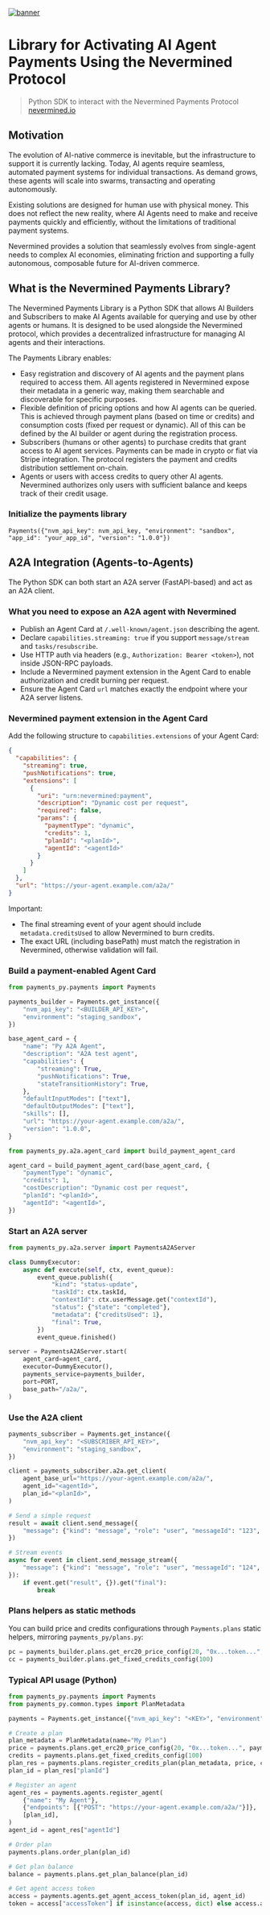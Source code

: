 [![banner](https://raw.githubusercontent.com/nevermined-io/assets/main/images/logo/banner_logo.png)](https://nevermined.io)

# Library for Activating AI Agent Payments Using the Nevermined Protocol

> Python SDK to interact with the Nevermined Payments Protocol  
> [nevermined.io](https://nevermined.io)

## Motivation

The evolution of AI-native commerce is inevitable, but the infrastructure to support it is currently lacking. Today, AI agents require seamless, automated payment systems for individual transactions. As demand grows, these agents will scale into swarms, transacting and operating autonomously.

Existing solutions are designed for human use with physical money. This does not reflect the new reality, where AI Agents need to make and receive payments quickly and efficiently, without the limitations of traditional payment systems.

Nevermined provides a solution that seamlessly evolves from single-agent needs to complex AI economies, eliminating friction and supporting a fully autonomous, composable future for AI-driven commerce.

## What is the Nevermined Payments Library?

The Nevermined Payments Library is a Python SDK that allows AI Builders and Subscribers to make AI Agents available for querying and use by other agents or humans. It is designed to be used alongside the Nevermined protocol, which provides a decentralized infrastructure for managing AI agents and their interactions.

The Payments Library enables:

- Easy registration and discovery of AI agents and the payment plans required to access them. All agents registered in Nevermined expose their metadata in a generic way, making them searchable and discoverable for specific purposes.
- Flexible definition of pricing options and how AI agents can be queried. This is achieved through payment plans (based on time or credits) and consumption costs (fixed per request or dynamic). All of this can be defined by the AI builder or agent during the registration process.
- Subscribers (humans or other agents) to purchase credits that grant access to AI agent services. Payments can be made in crypto or fiat via Stripe integration. The protocol registers the payment and credits distribution settlement on-chain.
- Agents or users with access credits to query other AI agents. Nevermined authorizes only users with sufficient balance and keeps track of their credit usage.

### Initialize the payments library

```
Payments({"nvm_api_key": nvm_api_key, "environment": "sandbox", "app_id": "your_app_id", "version": "1.0.0"})
```

## A2A Integration (Agents-to-Agents)

The Python SDK can both start an A2A server (FastAPI-based) and act as an A2A client.

### What you need to expose an A2A agent with Nevermined

- Publish an Agent Card at `/.well-known/agent.json` describing the agent.
- Declare `capabilities.streaming: true` if you support `message/stream` and `tasks/resubscribe`.
- Use HTTP auth via headers (e.g., `Authorization: Bearer <token>`), not inside JSON-RPC payloads.
- Include a Nevermined payment extension in the Agent Card to enable authorization and credit burning per request.
- Ensure the Agent Card `url` matches exactly the endpoint where your A2A server listens.

### Nevermined payment extension in the Agent Card

Add the following structure to `capabilities.extensions` of your Agent Card:

```json
{
  "capabilities": {
    "streaming": true,
    "pushNotifications": true,
    "extensions": [
      {
        "uri": "urn:nevermined:payment",
        "description": "Dynamic cost per request",
        "required": false,
        "params": {
          "paymentType": "dynamic",
          "credits": 1,
          "planId": "<planId>",
          "agentId": "<agentId>"
        }
      }
    ]
  },
  "url": "https://your-agent.example.com/a2a/"
}
```

Important:

- The final streaming event of your agent should include `metadata.creditsUsed` to allow Nevermined to burn credits.
- The exact URL (including basePath) must match the registration in Nevermined, otherwise validation will fail.

### Build a payment-enabled Agent Card

```python
from payments_py.payments import Payments

payments_builder = Payments.get_instance({
    "nvm_api_key": "<BUILDER_API_KEY>",
    "environment": "staging_sandbox",
})

base_agent_card = {
    "name": "Py A2A Agent",
    "description": "A2A test agent",
    "capabilities": {
        "streaming": True,
        "pushNotifications": True,
        "stateTransitionHistory": True,
    },
    "defaultInputModes": ["text"],
    "defaultOutputModes": ["text"],
    "skills": [],
    "url": "https://your-agent.example.com/a2a/",
    "version": "1.0.0",
}

from payments_py.a2a.agent_card import build_payment_agent_card

agent_card = build_payment_agent_card(base_agent_card, {
    "paymentType": "dynamic",
    "credits": 1,
    "costDescription": "Dynamic cost per request",
    "planId": "<planId>",
    "agentId": "<agentId>",
})
```

### Start an A2A server

```python
from payments_py.a2a.server import PaymentsA2AServer

class DummyExecutor:
    async def execute(self, ctx, event_queue):
        event_queue.publish({
            "kind": "status-update",
            "taskId": ctx.taskId,
            "contextId": ctx.userMessage.get("contextId"),
            "status": {"state": "completed"},
            "metadata": {"creditsUsed": 1},
            "final": True,
        })
        event_queue.finished()

server = PaymentsA2AServer.start(
    agent_card=agent_card,
    executor=DummyExecutor(),
    payments_service=payments_builder,
    port=PORT,
    base_path="/a2a/",
)
```

### Use the A2A client

```python
payments_subscriber = Payments.get_instance({
    "nvm_api_key": "<SUBSCRIBER_API_KEY>",
    "environment": "staging_sandbox",
})

client = payments_subscriber.a2a.get_client(
    agent_base_url="https://your-agent.example.com/a2a/",
    agent_id="<agentId>",
    plan_id="<planId>",
)

# Send a simple request
result = await client.send_message({
    "message": {"kind": "message", "role": "user", "messageId": "123", "parts": [{"kind": "text", "text": "Hello"}]}
})

# Stream events
async for event in client.send_message_stream({
    "message": {"kind": "message", "role": "user", "messageId": "124", "parts": [{"kind": "text", "text": "Stream"}]}
}):
    if event.get("result", {}).get("final"):
        break
```

### Plans helpers as static methods

You can build price and credits configurations through `Payments.plans` static helpers, mirroring `payments_py/plans.py`:

```python
pc = payments_builder.plans.get_erc20_price_config(20, "0x...token...", payments_builder.account_address)
cc = payments_builder.plans.get_fixed_credits_config(100)
```

### Typical API usage (Python)

```python
from payments_py.payments import Payments
from payments_py.common.types import PlanMetadata

payments = Payments.get_instance({"nvm_api_key": "<KEY>", "environment": "sandbox"})

# Create a plan
plan_metadata = PlanMetadata(name="My Plan")
price = payments.plans.get_erc20_price_config(20, "0x...token...", payments.account_address)
credits = payments.plans.get_fixed_credits_config(100)
plan_res = payments.plans.register_credits_plan(plan_metadata, price, credits)
plan_id = plan_res["planId"]

# Register an agent
agent_res = payments.agents.register_agent(
    {"name": "My Agent"},
    {"endpoints": [{"POST": "https://your-agent.example.com/a2a/"}]},
    [plan_id],
)
agent_id = agent_res["agentId"]

# Order plan
payments.plans.order_plan(plan_id)

# Get plan balance
balance = payments.plans.get_plan_balance(plan_id)

# Get agent access token
access = payments.agents.get_agent_access_token(plan_id, agent_id)
token = access["accessToken"] if isinstance(access, dict) else access.access_token
```
